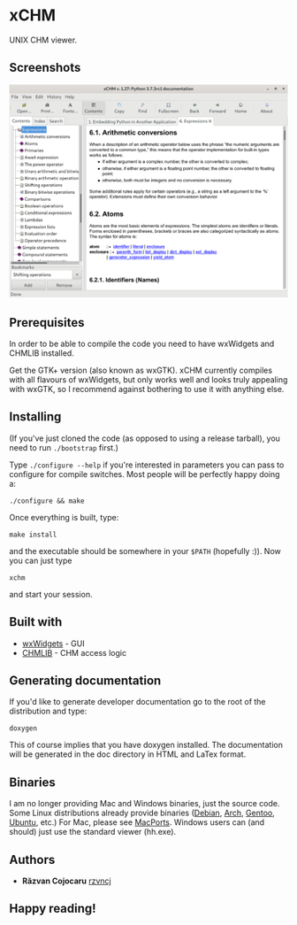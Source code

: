 # xCHM

UNIX CHM viewer.

## Screenshots

![Python documentation](./art/screenshot.png)

## Prerequisites

In order to be able to compile the code you need to have wxWidgets and
CHMLIB installed.

Get the GTK+ version (also known as wxGTK). xCHM currently compiles
with all flavours of wxWidgets, but only works well and looks truly
appealing with wxGTK, so I recommend against bothering to use it with
anything else.

## Installing

(If you've just cloned the code (as opposed to using a release tarball),
you need to run `./bootstrap` first.)

Type `./configure --help` if you're interested in parameters you can
pass to configure for compile switches. Most people will be perfectly
happy doing a:

```
./configure && make
```

Once everything is built, type:

```
make install
```

and the executable should be somewhere in your `$PATH` (hopefully :)).
Now you can just type

```
xchm
```

and start your session.

## Built with

* [wxWidgets](http://www.wxwidgets.org) - GUI
* [CHMLIB](http://www.jedrea.com/chmlib/) - CHM access logic

## Generating documentation

If you'd like to generate developer documentation go to the root
of the distribution and type:

```
doxygen
```

This of course implies that you have doxygen installed. The documentation
will be generated in the doc directory in HTML and LaTex format.

## Binaries

I am no longer providing Mac and Windows binaries, just the source code.
Some Linux distributions already provide binaries ([Debian](https://packages.debian.org/search?searchon=names&keywords=xchm),
[Arch](https://www.archlinux.org/packages/community/x86_64/xchm/),
[Gentoo](https://packages.gentoo.org/packages/app-text/xchm),
[Ubuntu](https://packages.ubuntu.com/search?keywords=xchm), etc.)
For Mac, please see [MacPorts](https://www.macports.org/ports.php?by=name&substr=xchm).
Windows users can (and should) just use the standard viewer (hh.exe).

## Authors

* **Răzvan Cojocaru** [rzvncj](https://github.com/rzvncj)

## Happy reading!
